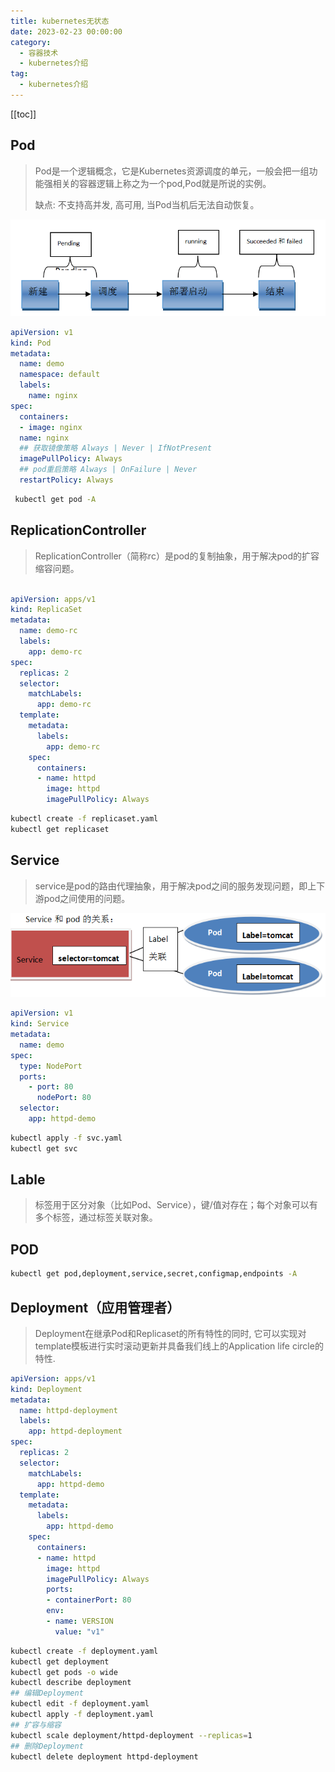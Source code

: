 ```yaml
---
title: kubernetes无状态
date: 2023-02-23 00:00:00
category: 
  - 容器技术
  - kubernetes介绍
tag: 
  - kubernetes介绍
---
```

<!-- more -->

[[toc]]

## Pod

> Pod是一个逻辑概念，它是Kubernetes资源调度的单元，一般会把一组功能强相关的容器逻辑上称之为一个pod,Pod就是所说的实例。
>
> 缺点: 不支持高并发, 高可用, 当Pod当机后无法自动恢复。

![pod](./library/pod.png)

```yaml
apiVersion: v1 
kind: Pod 
metadata:
  name: demo 
  namespace: default
  labels:
    name: nginx
spec:
  containers:
  - image: nginx
  name: nginx
  ## 获取镜像策略 Always | Never | IfNotPresent
  imagePullPolicy: Always
  ## pod重启策略 Always | OnFailure | Never
  restartPolicy: Always
```

```bash
 kubectl get pod -A
```

## ReplicationController

> ReplicationController（简称rc）是pod的复制抽象，用于解决pod的扩容缩容问题。

```yaml

apiVersion: apps/v1
kind: ReplicaSet
metadata:
  name: demo-rc
  labels:
    app: demo-rc
spec:
  replicas: 2
  selector:
    matchLabels:
      app: demo-rc
  template:
    metadata:
      labels:
        app: demo-rc
    spec:
      containers:
      - name: httpd
        image: httpd
        imagePullPolicy: Always
```

```bash
kubectl create -f replicaset.yaml
kubectl get replicaset
```

## Service

> service是pod的路由代理抽象，用于解决pod之间的服务发现问题，即上下游pod之间使用的问题。

![service](./library/service.png)

```yaml
apiVersion: v1
kind: Service
metadata:
  name: demo
spec:
  type: NodePort
  ports:
    - port: 80
      nodePort: 80
  selector:
    app: httpd-demo
```

```bash
kubectl apply -f svc.yaml
kubectl get svc
```

## Lable

> 标签用于区分对象（比如Pod、Service），键/值对存在；每个对象可以有多个标签，通过标签关联对象。

## POD

```bash
kubectl get pod,deployment,service,secret,configmap,endpoints -A
```

## Deployment（应用管理者）

> Deployment在继承Pod和Replicaset的所有特性的同时, 它可以实现对template模板进行实时滚动更新并具备我们线上的Application life circle的特性.

```yaml
apiVersion: apps/v1
kind: Deployment
metadata:
  name: httpd-deployment
  labels:
    app: httpd-deployment
spec:
  replicas: 2
  selector:
    matchLabels:
      app: httpd-demo
  template:
    metadata:
      labels:
        app: httpd-demo
    spec:
      containers:
      - name: httpd
        image: httpd
        imagePullPolicy: Always
        ports:
        - containerPort: 80
        env:
        - name: VERSION
          value: "v1"
```

```bash
kubectl create -f deployment.yaml
kubectl get deployment
kubectl get pods -o wide
kubectl describe deployment
## 编辑Deployment
kubectl edit -f deployment.yaml
kubectl apply -f deployment.yaml
## 扩容与缩容
kubectl scale deployment/httpd-deployment --replicas=1
## 删除Deployment
kubectl delete deployment httpd-deployment
```
